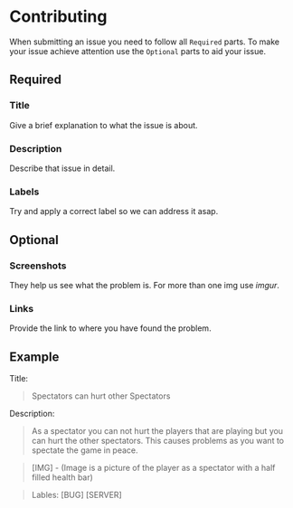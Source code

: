# Contributing

When submitting an issue you need to follow all `Required` parts. To make your issue achieve attention use the `Optional` parts to aid your issue. 


## Required

### Title
Give a brief explanation to what the issue is about.

### Description
Describe that issue in detail.

### Labels
Try and apply a correct label so we can address it asap.

## Optional

### Screenshots
They help us see what the problem is. For more than one img use *imgur*.

### Links
Provide the link to where you have found the problem.

## Example
Title:
> Spectators can hurt other Spectators

Description:
> As a spectator you can not hurt the players that are playing but you can hurt the other spectators. This causes problems as you want to spectate the game in peace.

> [IMG] - (Image is a picture of the player as a spectator with a half filled health bar)

> Lables: [BUG]  [SERVER]